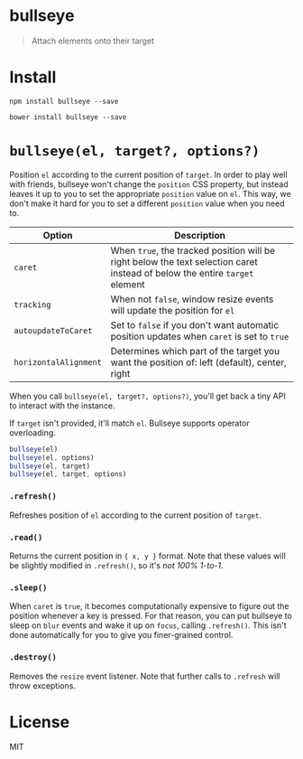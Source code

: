 # bullseye

> Attach elements onto their target

# Install

```shell
npm install bullseye --save
```

```shell
bower install bullseye --save
```

# `bullseye(el, target?, options?)`

Position `el` according to the current position of `target`. In order to play well with friends, bullseye won't change the `position` CSS property, but instead leaves it up to you to set the appropriate `position` value on `el`. This way, we don't make it hard for you to set a different `position` value when you need to.

Option                  | Description
------------------------|----------------------------------------------------------------------------------------------------------------------
`caret`                 | When `true`, the tracked position will be right below the text selection caret instead of below the entire `target` element
`tracking`              | When not `false`, window resize events will update the position for `el`
`autoupdateToCaret`     | Set to `false` if you don't want automatic position updates when `caret` is set to `true`
`horizontalAlignment`   | Determines which part of the target you want the position of: left (default), center, right

When you call `bullseye(el, target?, options?)`, you'll get back a tiny API to interact with the instance.

If `target` isn't provided, it'll match `el`. Bullseye supports operator overloading.

```js
bullseye(el)
bullseye(el, options)
bullseye(el, target)
bullseye(el, target, options)
```

### `.refresh()`

Refreshes position of `el` according to the current position of `target`.

### `.read()`

Returns the current position in `{ x, y }` format. Note that these values will be slightly modified in `.refresh()`, so it's _not 100% 1-to-1_.

### `.sleep()`

When `caret` is `true`, it becomes computationally expensive to figure out the position whenever a key is pressed. For that reason, you can put bullseye to sleep on `blur` events and wake it up on `focus`, calling `.refresh()`. This isn't done automatically for you to give you finer-grained control.

### `.destroy()`

Removes the `resize` event listener. Note that further calls to `.refresh` will throw exceptions.

# License

MIT
